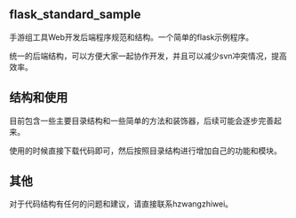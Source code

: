 ## flask_standard_sample ##

手游组工具Web开发后端程序规范和结构。一个简单的flask示例程序。

统一的后端结构，可以方便大家一起协作开发，并且可以减少svn冲突情况，提高效率。


## 结构和使用 ##

目前包含一些主要目录结构和一些简单的方法和装饰器，后续可能会逐步完善起来。

使用的时候直接下载代码即可，然后按照目录结构进行增加自己的功能和模块。

## 其他 ##

对于代码结构有任何的问题和建议，请直接联系hzwangzhiwei。